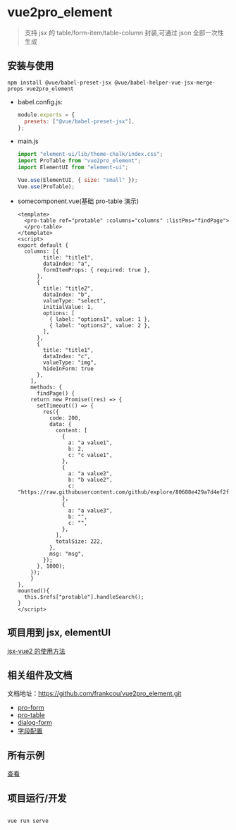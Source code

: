 <!--
 * @Author: zoufengfan
 * @Date: 2022-06-10 10:08:14
 * @LastEditTime: 2022-06-17 15:06:40
 * @LastEditors: zoufengfan
-->

# vue2pro_element

> 支持 jsx 的 table/form-item/table-column 封装,可通过 json 全部一次性生成

## 安装与使用

```
npm install @vue/babel-preset-jsx @vue/babel-helper-vue-jsx-merge-props vue2pro_element
```

- babel.config.js:
  ```js
  module.exports = {
    presets: ["@vue/babel-preset-jsx"],
  };
  ```
- main.js

  ```js
  import "element-ui/lib/theme-chalk/index.css";
  import ProTable from "vue2pro_element";
  import ElementUI from "element-ui";

  Vue.use(ElementUI, { size: "small" });
  Vue.use(ProTable);
  ```

- somecomponent.vue(基础 pro-table 演示)
  ```vue
  <template>
    <pro-table ref="protable" :columns="columns" :listPms="findPage">
    </pro-table>
  </template>
  <script>
  export default {
    columns: [{
          title: "title1",
          dataIndex: "a",
          formItemProps: { required: true },
        },
        {
          title: "title2",
          dataIndex: "b",
          valueType: "select",
          initialValue: 1,
          options: [
            { label: "options1", value: 1 },
            { label: "options2", value: 2 },
          ],
        },
        {
          title: "title1",
          dataIndex: "c",
          valueType: "img",
          hideInForm: true
        },
      ],
      methods: {
        findPage() {
      return new Promise((res) => {
        setTimeout(() => {
          res({
            code: 200,
            data: {
              content: [
                {
                  a: "a value1",
                  b: 2,
                  c: "c value1",
                },
                {
                  a: "a value2",
                  b: "b value2",
                  c: "https://raw.githubusercontent.com/github/explore/80688e429a7d4ef2fca1e82350fe8e3517d3494d/topics/vue/vue.png",
                },
                {
                  a: "a value3",
                  b: "",
                  c: "",
                },
              ],
              totalSize: 222,
            },
            msg: "msg",
          });
        }, 1000);
      });
      }
  },
  mounted(){
    this.$refs["protable"].handleSearch();
  }
  </script>
  ```

## 项目用到 jsx, elementUI

[jsx-vue2 的使用方法](https://github.com/vuejs/jsx-vue2)

## 相关组件及文档

文档地址：https://github.com/frankcou/vue2pro_element.git

- [pro-form](./src/components/pro-form/README.md)
- [pro-table](./src/components/pro-table/README.md)
- [dialog-form](./src/components/dialog-form/README.md)
- [字段配置](./src/components/ItemConfig.md)

## 所有示例

[查看](./src/App.vue)

## 项目运行/开发

```

vue run serve

```
